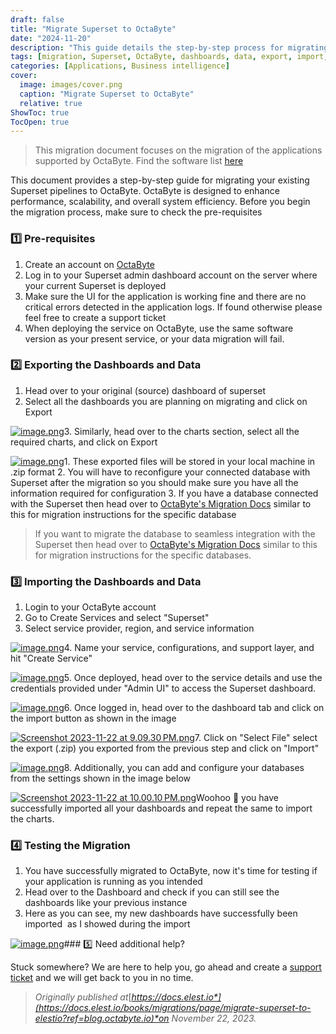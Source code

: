 ```yaml
---
draft: false
title: "Migrate Superset to OctaByte"
date: "2024-11-20"
description: "This guide details the step-by-step process for migrating Superset pipelines to OctaByte, covering prerequisites, exporting and importing dashboards, testing the migration, and additional help options."
tags: [migration, Superset, OctaByte, dashboards, data, export, import, support, cloud, performance, scalability, system efficiency, migration guide]
categories: [Applications, Business intelligence]
cover:
  image: images/cover.png
  caption: "Migrate Superset to OctaByte"
  relative: true
ShowToc: true
TocOpen: true
---
```




> This migration document focuses on the migration of the applications supported by OctaByte. Find the software list [here](https://octabyte.io/applications/business-intelligence/superset)

This document provides a step\-by\-step guide for migrating your existing Superset pipelines to OctaByte. OctaByte is designed to enhance performance, scalability, and overall system efficiency. Before you begin the migration process, make sure to check the pre\-requisites

### 1️⃣ Pre\-requisites

1. Create an account on [OctaByte](https://octabyte.io/?ref=blog.octabyte.io)
2. Log in to your Superset admin dashboard account on the server where your current Superset is deployed
3. Make sure the UI for the application is working fine and there are no critical errors detected in the application logs. If found otherwise please feel free to create a support ticket
4. When deploying the service on OctaByte, use the same software version as your present service, or your data migration will fail.

### 2️⃣ Exporting the Dashboards and Data

1. Head over to your original (source) dashboard of superset
2. Select all the dashboards you are planning on migrating and click on Export

[![image.png](https://docs.elest.io/uploads/images/gallery/2023-11/scaled-1680-/NOnimage.png)](https://docs.elest.io/uploads/images/gallery/2023-11/NOnimage.png?ref=blog.octabyte.io)3. Similarly, head over to the charts section, select all the required charts, and click on Export

[![image.png](https://docs.elest.io/uploads/images/gallery/2023-11/scaled-1680-/TU9image.png)](https://docs.elest.io/uploads/images/gallery/2023-11/TU9image.png?ref=blog.octabyte.io)1. These exported files will be stored in your local machine in .zip format
2. You will have to reconfigure your connected database with Superset after the migration so you should make sure you have all the information required for configuration
3. If you have a database connected with the Superset then head over to [OctaByte's Migration Docs](https://docs.elest.io/books/migrations?ref=blog.octabyte.io) similar to this for migration instructions for the specific database


> If you want to migrate the database to seamless integration with the Superset then head over to [OctaByte's Migration Docs](https://docs.elest.io/books/migrations?ref=blog.octabyte.io) similar to this for migration instructions for the specific databases.

### 3️⃣ Importing the Dashboards and Data

1. Login to your OctaByte account
2. Go to Create Services and select "Superset"
3. Select service provider, region, and service information

[![image.png](https://docs.elest.io/uploads/images/gallery/2023-11/scaled-1680-/SA7image.png)](https://docs.elest.io/uploads/images/gallery/2023-11/SA7image.png?ref=blog.octabyte.io)4. Name your service, configurations, and support layer, and hit "Create Service"

[![image.png](https://docs.elest.io/uploads/images/gallery/2023-11/scaled-1680-/hROimage.png)](https://docs.elest.io/uploads/images/gallery/2023-11/hROimage.png?ref=blog.octabyte.io)5. Once deployed, head over to the service details and use the credentials provided under "Admin UI" to access the Superset dashboard.

[![image.png](https://docs.elest.io/uploads/images/gallery/2023-11/scaled-1680-/tz6image.png)](https://docs.elest.io/uploads/images/gallery/2023-11/tz6image.png?ref=blog.octabyte.io)6. Once logged in, head over to the dashboard tab and click on the import button as shown in the image

[![Screenshot 2023-11-22 at 9.09.30 PM.png](https://docs.elest.io/uploads/images/gallery/2023-11/scaled-1680-/screenshot-2023-11-22-at-9-09-30-pm.png)](https://docs.elest.io/uploads/images/gallery/2023-11/screenshot-2023-11-22-at-9-09-30-pm.png?ref=blog.octabyte.io)7. Click on "Select File" select the export (.zip) you exported from the previous step and click on "Import"

[![image.png](https://docs.elest.io/uploads/images/gallery/2023-11/scaled-1680-/asCimage.png)](https://docs.elest.io/uploads/images/gallery/2023-11/asCimage.png?ref=blog.octabyte.io)8. Additionally, you can add and configure your databases from the settings shown in the image below

[![Screenshot 2023-11-22 at 10.00.10 PM.png](https://docs.elest.io/uploads/images/gallery/2023-11/scaled-1680-/screenshot-2023-11-22-at-10-00-10-pm.png)](https://docs.elest.io/uploads/images/gallery/2023-11/screenshot-2023-11-22-at-10-00-10-pm.png?ref=blog.octabyte.io)Woohoo 🎉 you have successfully imported all your dashboards and repeat the same to import the charts.

### 4️⃣ Testing the Migration

1. You have successfully migrated to OctaByte, now it's time for testing if your application is running as you intended
2. Head over to the Dashboard and check if you can still see the dashboards like your previous instance
3. Here as you can see, my new dashboards have successfully been imported  as I showed during the import

[![image.png](https://docs.elest.io/uploads/images/gallery/2023-11/scaled-1680-/fEcimage.png)](https://docs.elest.io/uploads/images/gallery/2023-11/fEcimage.png?ref=blog.octabyte.io)### 5️⃣ Need additional help?

Stuck somewhere? We are here to help you, go ahead and create a [support ticket](https://dash.elest.io/support/creation?ref=blog.octabyte.io) and we will get back to you in no time.


> *Originally published at*[*https://docs.elest.io*](https://docs.elest.io/books/migrations/page/migrate-superset-to-elestio?ref=blog.octabyte.io)*on November 22, 2023\.*



